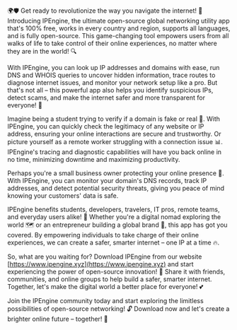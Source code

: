🌍🛡️ Get ready to revolutionize the way you navigate the internet! 🚀 Introducing IPEngine, the ultimate open-source global networking utility app that's 100% free, works in every country and region, supports all languages, and is fully open-source. This game-changing tool empowers users from all walks of life to take control of their online experiences, no matter where they are in the world! 🔍

With IPEngine, you can look up IP addresses and domains with ease, run DNS and WHOIS queries to uncover hidden information, trace routes to diagnose internet issues, and monitor your network setup like a pro. But that's not all – this powerful app also helps you identify suspicious IPs, detect scams, and make the internet safer and more transparent for everyone! 📡

Imagine being a student trying to verify if a domain is fake or real 💸. With IPEngine, you can quickly check the legitimacy of any website or IP address, ensuring your online interactions are secure and trustworthy. Or picture yourself as a remote worker struggling with a connection issue 📊. IPEngine's tracing and diagnostic capabilities will have you back online in no time, minimizing downtime and maximizing productivity.

Perhaps you're a small business owner protecting your online presence 🏢. With IPEngine, you can monitor your domain's DNS records, track IP addresses, and detect potential security threats, giving you peace of mind knowing your customers' data is safe.

IPEngine benefits students, developers, travelers, IT pros, remote teams, and everyday users alike! 👫 Whether you're a digital nomad exploring the world 🗺️ or an entrepreneur building a global brand 🚀, this app has got you covered. By empowering individuals to take charge of their online experiences, we can create a safer, smarter internet – one IP at a time 🔥.

So, what are you waiting for? Download IPEngine from our website [https://www.ipengine.xyz](https://www.ipengine.xyz) and start experiencing the power of open-source innovation! 🚀 Share it with friends, communities, and online groups to help build a safer, smarter internet. Together, let's make the digital world a better place for everyone! 💕

Join the IPEngine community today and start exploring the limitless possibilities of open-source networking! 🔓 Download now and let's create a brighter online future – together! 🌟